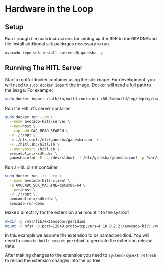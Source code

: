 # Hardware in the Loop

## Setup

Run through the main instructions for setting up the SDK in the README.md file
Install additional sdk packages necessary to run.

```bash
avocado-repo sdk install nativesdk-ganesha -y
```

## Running The HITL Server

Start a rootful docker container using the sdk image. For development, you will need to `sudo docker import` the image. Docker will need a full path to the image. For example:

```bash
sudo docker import /path/to/build-container-x86_64/build/tmp/deploy/images/avocado-container-x86_64/avocado-image-container-avocado-container-x86_64.rootfs-*.tar.bz2" avocadolinux/sdk:dev
```

Run the HitL nfs server container

```bash
sudo docker run --rm \
  --name avocado-hitl-server \
  --net=host \
  --cap-add DAC_READ_SEARCH \
  -v ./:/opt \
  -v ./nfs.conf:/etc/ganesha/ganesha.conf \
  -v ./hitl.sh:/hitl.sh \
  --entrypoint /hitl.sh \
  avocadolinux/sdk:dev \
  ganesha.nfsd -F -L /dev/stdout -f /etc/ganesha/ganesha.conf -p /var/run/ganesha.pid
```

Run a HitL client container

```bash
sudo docker run -it --rm \
  --name avocado-hitl-client \
  -e AVOCADO_SDK_MACHINE=qemux86-64 \
  --net=host \
  -v ./:/opt \
  avocadolinux/sdk:dev \
  avocado-run-qemu
```

Make a directory for the extension and mount it to the sysroot

```bash
mkdir -p /var/lib/extensions/peridiod
mount -t nfs4 -o port=12049,proto=tcp,vers=4 10.0.2.2:/avocado-hitl /var/lib/extensions/peridiod
```

In this example we assume the extension to be named peridiod. You will need to `avocado-build sysext peridiod` to generate the extension release data.

After making changes to the extension you need to `systemd-sysext refresh` to reload the extension changes into the os tree.
